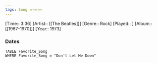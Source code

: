 ```yaml
---
tags: Song ⭐⭐⭐⭐⭐ 
---
```

[Time:: 3:36]
[Artist:: [[The Beatles]]]
[Genre:: Rock]
[Played:: ]
[Album:: [[1967-1970]]]
[Year:: 1973]
### Dates
````dataview
TABLE Favorite_Song
WHERE Favorite_Song = "Don't Let Me Down"
````